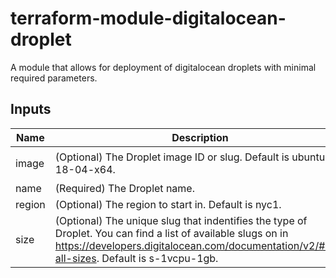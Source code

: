 # terraform-module-digitalocean-droplet
A module that allows for deployment of digitalocean droplets with minimal required parameters.

## Inputs

| Name | Description | Type | Default | Required |
|------|-------------|:----:|:-----:|:-----:|
| image | (Optional) The Droplet image ID or slug. Default is ubuntu-18-04-x64. | string | `"ubuntu-18-04-x64"` | no |
| name | (Required) The Droplet name. | string | n/a | yes |
| region | (Optional) The region to start in. Default is nyc1. | string | `"nyc1"` | no |
| size | (Optional) The unique slug that indentifies the type of Droplet. You can find a list of available slugs on in https://developers.digitalocean.com/documentation/v2/#list-all-sizes. Default is s-1vcpu-1gb. | string | `"s-1vcpu-1gb"` | no |